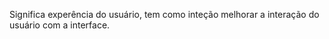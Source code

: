 Significa experência do usuário,  tem como inteção melhorar a interação do usuário com a interface.

